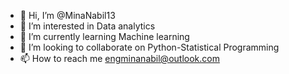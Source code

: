 - 👋 Hi, I’m @MinaNabil13
- 👀 I’m interested in Data analytics
- 🌱 I’m currently learning Machine learning 
- 💞️ I’m looking to collaborate on Python-Statistical Programming
- 📫 How to reach me engminanabil@outlook.com

<!---
MinaNabil13/MinaNabil13 is a ✨ special ✨ repository because its `README.md` (this file) appears on your GitHub profile.
You can click the Preview link to take a look at your changes.
--->
